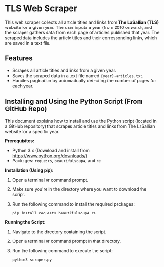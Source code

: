 # TLS Web Scraper

This web scraper collects all article titles and links from **The LaSallian (TLS)** website for a given year. The user inputs a year (from 2010 onward), and the scraper gathers data from each page of articles published that year. The scraped data includes the article titles and their corresponding links, which are saved in a text file.

## Features

- Scrapes all article titles and links from a given year.
- Saves the scraped data in a text file named `{year}-articles.txt`.
- Handles pagination by automatically detecting the number of pages for each year.

## Installing and Using the Python Script (From GitHub Repo)

This document explains how to install and use the Python script (located in a GitHub repository) that scrapes article titles and links from The LaSallian website for a specific year.

**Prerequisites:**

* Python 3.x (Download and install from https://www.python.org/downloads/)
* Packages: `requests`, `beautifulsoup4`, and `re`

**Installation (Using pip):**

1. Open a terminal or command prompt.
2. Make sure you're in the directory where you want to download the script.
3. Run the following command to install the required packages:

   ```bash
   pip install requests beautifulsoup4 re

**Running the Script:**
1. Navigate to the directory containing the script.
2. Open a terminal or command prompt in that directory.
3. Run the following command to execute the script:

    ```bash
    python3 scraper.py